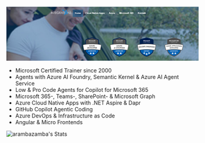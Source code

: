 [![header](_images/header.jpg)](https://www.integrations.at)

- Microsoft Certified Trainer since 2000
- Agents with Azure AI Foundry, Semantic Kernel & Azure AI Agent Service
- Low & Pro Code Agents for Copilot for Microsoft 365
- Microsoft 365-, Teams-, SharePoint- & Microsoft Graph 
- Azure Cloud Native Apps with .NET Aspire & Dapr
- GitHub Copilot Agentic Coding
- Azure DevOps & Infrastructure as Code
- Angular & Micro Frontends

![arambazamba's Stats](https://github-readme-stats.vercel.app/api?username=alexander-kastil&theme=vue-dark&show_icons=true&hide_border=true&count_private=true)
